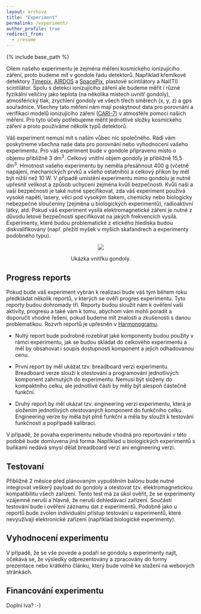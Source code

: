 ```yaml
---
layout: archive
title: "Experiment"
permalink: /experiment/
author_profile: true
redirect_from:
  - /resume
---
```


{% include base_path %}

Cílem našeho experimentu je zejména měření kosmického ionizujícího záření, proto budeme mít v gondole řadu detektorů. Například křemíkové detektory [Timepix](https://home.web.cern.ch/news/news/knowledge-sharing/timepix-cerns-galleries-moon), [AIRDOS](https://iopscience.iop.org/article/10.1088/1748-0221/16/03/T03006/pdf) a [SpacePix](https://indico.esa.int/event/324/contributions/5109/attachments/3801/5337/SpacePix2_MMPSu.pdf), plastové scintilátory a NaI(Tl) scintilátor. Spolu s detekcí ionizujícího záření ale budeme měřit i různé fyzikální veličiny jako teplota (na několika místech uvnitř gondoly), atmosférický tlak, zrychlení gondoly ve všech třech směrech (x, y, z) a gps souřadnice. Všechny tato měření nám mají poskytnout data pro porovnání a verifikaci modelů ionizujícího záření ([CARI-7](https://www.faa.gov/data_research/research/med_humanfacs/aeromedical/radiobiology/cari7)) v atmosféře pomocí našich měření. Pro tyto účely potřebujeme měřit jednotlivé složky kosmického záření a proto používáme několik typů detektorů.

Váš experiment nemusí mít s naším vůbec nic společného. Rádi vám poskytneme všechna naše data pro porovnání nebo vyhodnocení vašeho experimentu. Pro váš experiment bude v gondole připraveno místo o objemu přibližně 3 dm<sup>3</sup>. Celkový vnitřní objem gondoly je přibližně 15,5 dm<sup>3</sup>. Hmotnost vašeho experimentu by neměla přesáhnout 400 g (včetně napájení, mechanických prvků a všeho ostatního) a celkový příkon by měl být nižší než 10 W. V případě umístění experimentu mimo gondolu je nutné upřesnit velikost a způsob uchycení zejména kvůli bezpečnosti. Kvůli naší a vaší bezpečnosti je také nutné specifikovat, zda váš experiment používá vysoké napětí, lasery, věci pod vysokým tlakem, chemicky nebo biologicky nebezpečné sloučeniny (zejména u biologických experimentů), radioaktivní látky, atd. Pokud váš experiment vysílá elektromagnetické záření je nutné z důvodu letové bezpečnosti specifikovat na jakých frekvencích vysílá. Experimenty, které budou problematické z etického hlediska budou diskvalifikovány (např. přežití myšek v myších skafandrech a experimenty podobného typu).

<p align = "center"><img src = "https://odz-ujf-av-cr.github.io/images/Hemera/img1.jpg"></p><p align = "center">
Ukázka vnitřku gondoly.
</p>

## Progress reports

Pokud bude váš experiment vybrán k realizaci bude váš tým během roku předkládat několik reportů, v kterých se ověří progres experimentu. Tyto reporty budou dohromady tři. Reporty budou sloužit nám k ověření vaší aktivity, progresu a také vám k tomu, abychom vám mohli poradit a doporučit vhodné řešení, pokud budeme mít znalosti a zkušenosti s danou problematikou. Rozvrh reportů je upřesněn v [Harmonogramu](https://odz-ujf-av-cr.github.io/harmonogram/).

* Nultý report bude podrobně rozebírat jaké komponenty budou použity v rámci experimentu, jak se budou skládat do celkového experimentu a měl by obsahovat i soupis dostupnosti komponent a jejich odhadovanou cenu.

* První report by měl ukázat tzv. breadboard verzi experimentu. Breadboard verze slouží k otestování a programování jednotlivých komponent zahrnutých do experimentu. Nemusí být složeny do kompaktního celku, ale jednotlivé části by měly být alespoň částečně funkční.

* Druhý report by měl ukázat tzv. engineering verzi experimentu, která je složením jednotlivých otestovaných komponent do funkčního celku. Engineering verze by měla být plně funkční a měla by sloužit k testování funkčnosti a popřípadě kalibraci.

V případě, že povaha experimentu nebude vhodná pro reportování v této podobě bude domluvena jiná forma. Například u biologických experimentů s buňkami nedává smysl dělat breadboard verzi ani engineering verzi.

## Testovaní

Přibližně 2 měsíce před plánovaným vypuštěním balónu bude nutné integrovat veškerý payload do gondoly a otestovat tzv. elektromagnetickou kompatibilitu všech zařízení. Tento test má za úkol ověřit, že se experimenty vzájemně neruší a hlavně, že neruší dohledávací zařízení. Součástí testování bude i ověření záznamu dat z experimentů. Podobně jako u reportů bude zvolen individuální přístup testování u experimentů, které nevyužívají elektronické zařízení (například biologické experimenty).

## Vyhodnocení experimentu

V případě, že se vše povede a podaří se gondolu s experimenty najít, očekává se, že výsledky odprezentovány a zpracovány do formy prezentace nebo krátkého článku, který bude volně ke stažení na webových stránkách.

## Financování experimentu

Doplní Iva? :-)
